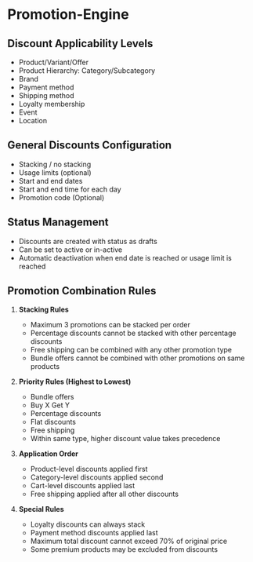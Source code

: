 # Promotion-Engine

## Discount Applicability Levels
- Product/Variant/Offer
- Product Hierarchy: Category/Subcategory
- Brand
- Payment method 
- Shipping method
- Loyalty membership
- Event
- Location

## General Discounts Configuration
- Stacking / no stacking
- Usage limits (optional)
- Start and end dates
- Start and end time for each day
- Promotion code (Optional)

## Status Management
- Discounts are created with status as drafts
- Can be set to active or in-active
- Automatic deactivation when end date is reached or usage limit is reached

## Promotion Combination Rules
1. **Stacking Rules**
   - Maximum 3 promotions can be stacked per order
   - Percentage discounts cannot be stacked with other percentage discounts
   - Free shipping can be combined with any other promotion type
   - Bundle offers cannot be combined with other promotions on same products

2. **Priority Rules (Highest to Lowest)**
   - Bundle offers
   - Buy X Get Y
   - Percentage discounts
   - Flat discounts
   - Free shipping
   - Within same type, higher discount value takes precedence

3. **Application Order**
   - Product-level discounts applied first
   - Category-level discounts applied second
   - Cart-level discounts applied last
   - Free shipping applied after all other discounts

4. **Special Rules**
   - Loyalty discounts can always stack
   - Payment method discounts applied last
   - Maximum total discount cannot exceed 70% of original price
   - Some premium products may be excluded from discounts
